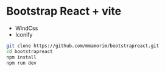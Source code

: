 # Bootstrap React + vite

+ WindCss
+ Iconify

~~~bash
git clone https://github.com/mmamorim/bootstrapreact.git
cd bootstrapreact
npm install
npm run dev
~~~